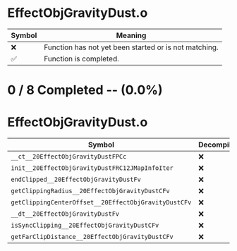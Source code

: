 # EffectObjGravityDust.o
| Symbol | Meaning 
| ------------- | ------------- 
| :x: | Function has not yet been started or is not matching. 
| :white_check_mark: | Function is completed. 


# 0 / 8 Completed -- (0.0%)
# EffectObjGravityDust.o
| Symbol | Decompiled? |
| ------------- | ------------- |
| `__ct__20EffectObjGravityDustFPCc` | :x: |
| `init__20EffectObjGravityDustFRC12JMapInfoIter` | :x: |
| `endClipped__20EffectObjGravityDustFv` | :x: |
| `getClippingRadius__20EffectObjGravityDustCFv` | :x: |
| `getClippingCenterOffset__20EffectObjGravityDustCFv` | :x: |
| `__dt__20EffectObjGravityDustFv` | :x: |
| `isSyncClipping__20EffectObjGravityDustCFv` | :x: |
| `getFarClipDistance__20EffectObjGravityDustCFv` | :x: |
